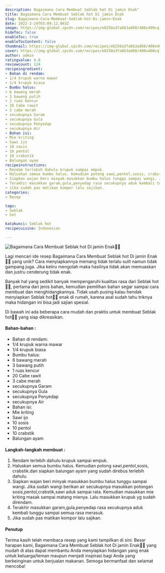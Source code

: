 ```yaml
---
description: Bagaimana Cara Membuat Seblak hot Di jamin Enak"
title: Bagaimana Cara Membuat Seblak hot Di jamin Enak
slug: Bagaimana-Cara-Membuat-Seblak-hot-Di-jamin-Enak
date: 2022-3-24T03:09:12.063Z
image: https://img-global.cpcdn.com/recipes/e8250a3fa6b3ad60/400x400cq70/photo.jpg
hideToc: false
enableToc: true
enableTocContent: false
thumbnail: https://img-global.cpcdn.com/recipes/e8250a3fa6b3ad60/400x400cq70/photo.jpg
cover: https://img-global.cpcdn.com/recipes/e8250a3fa6b3ad60/400x400cq70/photo.jpg
author: admin
ratingvalue: 4.8
reviewcount: 124
recipeingredient:
- Bahan di rendam:
- 1/4 krupuk warna mawar
- 1/4 krupuk biasa
- Bumbu halus:
- 6 bawang merah
- 3 bawang putih
- 1 ruas kencur
- 20 Cabe rawit
- 3 cabe merah
- secukupnya Garam
- secukupnya Gula
- secukupnya Penyedap
- secukupnya Air
- Bahan isi:
- Mie kriting
- Sawi ijo
- 10 sosis
- 10 pentol
- 10 crabstik
- Balungan ayam
recipeinstructions:
- Rendam terlebih dahulu krupuk sampai empuk.
- Haluskan semua bumbu halus. Kemudian potong sawi,pentol,sosis, crabstik.dan siapkan balungan ayam yang sudah direbus terlebih dahulu.
- Siapkan wajan beri minyak masukkan bumbu halus tunggu sampai wangi. Jika sudah wangi berikan air secukupnya masukkan potongan sosis,pentol,crabstik,sawi aduk sampai rata. Kemudian masukkan mie kriting masak sampai matang mienya. Lalu masukkan krupuk yg sudah direndam.
- Terakhir masukkan garam,gula,penyedap rasa secukupnya aduk kembali tunggu sampai semua rasa merasuk.
- Jika sudah pas matikan kompor lalu sajikan.
categories:
- Resep

tags:
- Seblak
- hot

katakunci: Seblak hot
recipecuisine: Indonesian

---
```


![Bagaimana Cara Membuat Seblak hot Di jamin Enak👩‍🍳](https://img-global.cpcdn.com/recipes/e8250a3fa6b3ad60/400x400cq70/photo.jpg)

Lagi mencari ide resep Bagaimana Cara Membuat Seblak hot Di jamin Enak👩‍🍳 yang unik? Cara menyiapkannya memang tidak terlalu sulit namun tidak gampang juga. Jika keliru mengolah maka hasilnya tidak akan memuaskan dan justru cenderung tidak enak.

Banyak hal yang sedikit banyak mempengaruhi kualitas rasa dari Seblak hot👩‍🍳, pertama dari jenis bahan, kemudian pemilihan bahan segar sampai cara membuat dan menghidangkannya. Tidak usah pusing kalau hendak menyiapkan Seblak hot👩‍🍳 enak di rumah, karena asal sudah tahu triknya maka hidangan ini bisa jadi sajian spesial.

Di bawah ini ada beberapa cara mudah dan praktis untuk membuat Seblak hot👩‍🍳 yang siap dikreasikan.

<!--inarticleads1-->

#### Bahan-bahan :

- Bahan di rendam:
- 1/4 krupuk warna mawar
- 1/4 krupuk biasa
- Bumbu halus:
- 6 bawang merah
- 3 bawang putih
- 1 ruas kencur
- 20 Cabe rawit
- 3 cabe merah
- secukupnya Garam
- secukupnya Gula
- secukupnya Penyedap
- secukupnya Air
- Bahan isi:
- Mie kriting
- Sawi ijo
- 10 sosis
- 10 pentol
- 10 crabstik
- Balungan ayam

<!--inarticleads2-->

#### Langkah-langkah membuat :

1. Rendam terlebih dahulu krupuk sampai empuk.
1. Haluskan semua bumbu halus. Kemudian potong sawi,pentol,sosis, crabstik.dan siapkan balungan ayam yang sudah direbus terlebih dahulu.
1. Siapkan wajan beri minyak masukkan bumbu halus tunggu sampai wangi. Jika sudah wangi berikan air secukupnya masukkan potongan sosis,pentol,crabstik,sawi aduk sampai rata. Kemudian masukkan mie kriting masak sampai matang mienya. Lalu masukkan krupuk yg sudah direndam.
1. Terakhir masukkan garam,gula,penyedap rasa secukupnya aduk kembali tunggu sampai semua rasa merasuk.
1. Jika sudah pas matikan kompor lalu sajikan.

#### Penutup

Terima kasih telah membaca resep yang kami tampilkan di sini. Besar harapan kami, Bagaimana Cara Membuat Seblak hot Di jamin Enak👩‍🍳 yang mudah di atas dapat membantu Anda menyiapkan hidangan yang enak untuk keluarga/teman maupun menjadi inspirasi bagi Anda yang berkeinginan untuk berjualan makanan. Semoga bermanfaat dan selamat mencoba!